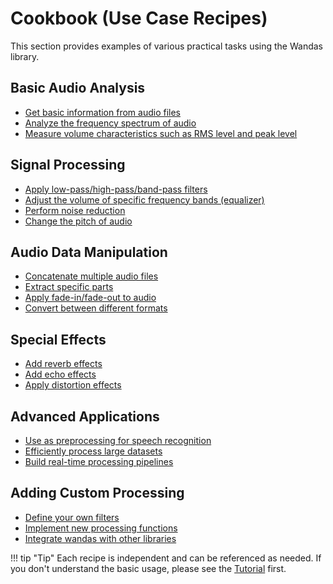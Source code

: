 # Cookbook (Use Case Recipes)

This section provides examples of various practical tasks using the Wandas library.

## Basic Audio Analysis

- [Get basic information from audio files](basic_info.md)
- [Analyze the frequency spectrum of audio](frequency_analysis.md)
- [Measure volume characteristics such as RMS level and peak level](level_measurement.md)

## Signal Processing

- [Apply low-pass/high-pass/band-pass filters](filtering.md)
- [Adjust the volume of specific frequency bands (equalizer)](equalization.md)
- [Perform noise reduction](noise_reduction.md)
- [Change the pitch of audio](pitch_shifting.md)

## Audio Data Manipulation

- [Concatenate multiple audio files](concatenation.md)
- [Extract specific parts](trimming.md)
- [Apply fade-in/fade-out to audio](fading.md)
- [Convert between different formats](format_conversion.md)

## Special Effects

- [Add reverb effects](reverb.md)
- [Add echo effects](echo.md)
- [Apply distortion effects](distortion.md)

## Advanced Applications

- [Use as preprocessing for speech recognition](speech_preprocessing.md)
- [Efficiently process large datasets](batch_processing.md)
- [Build real-time processing pipelines](realtime_processing.md)

## Adding Custom Processing

- [Define your own filters](custom_filters.md)
- [Implement new processing functions](custom_processors.md)
- [Integrate wandas with other libraries](third_party_integration.md)

!!! tip "Tip"
    Each recipe is independent and can be referenced as needed. If you don't understand the basic usage, please see the [Tutorial](../tutorial/index.md) first.
